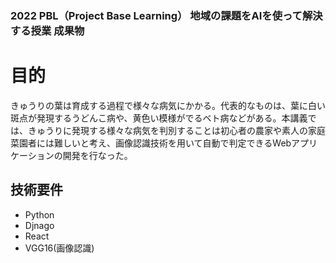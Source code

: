### 2022 PBL（Project Base Learning） 地域の課題をAIを使って解決する授業 成果物

# 目的
きゅうりの葉は育成する過程で様々な病気にかかる。代表的なものは、葉に白い斑点が発現するうどんこ病や、黄色い模様がでるベト病などがある。本講義では、きゅうりに発現する様々な病気を判別することは初心者の農家や素人の家庭菜園者には難しいと考え、画像認識技術を用いて自動で判定できるWebアプリケーションの開発を行なった。

## 技術要件
- Python
- Djnago
- React
- VGG16(画像認識)

